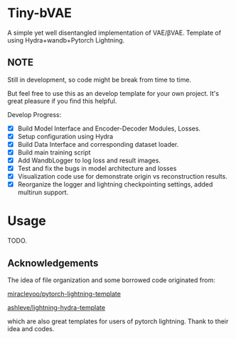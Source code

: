 # Tiny-bVAE
A simple yet well disentangled implementation of VAE/βVAE. Template of using Hydra+wandb+Pytorch Lightning.

## NOTE
Still in development, so code might be break from time to time.

But feel free to use this as an develop template for your own project. It's great pleasure if you find this helpful.

Develop Progress:

- [x] Build Model Interface and Encoder-Decoder Modules, Losses.
- [x] Setup configuration using Hydra
- [x] Build Data Interface and corresponding dataset loader.
- [x] Build main training script
- [x] Add WandbLogger to log loss and result images.
- [x] Test and fix the bugs in model architecture and losses
- [x] Visualization code use for demonstrate origin vs reconstruction results.
- [x] Reorganize the logger and lightning checkpointing settings, added multirun support.

# Usage

TODO. 

## Acknowledgements
The idea of file organization and some borrowed code originated from:

[miracleyoo/pytorch-lightning-template](https://github.com/miracleyoo/pytorch-lightning-template)

[ashleve/lightning-hydra-template](https://github.com/ashleve/lightning-hydra-template)

which are also great templates for users of pytorch lightning. Thank to their idea and codes.